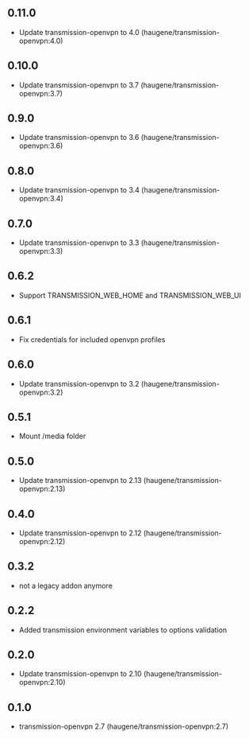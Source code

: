 ## 0.11.0

 - Update transmission-openvpn to 4.0 (haugene/transmission-openvpn:4.0)

## 0.10.0

 - Update transmission-openvpn to 3.7 (haugene/transmission-openvpn:3.7)

## 0.9.0

 - Update transmission-openvpn to 3.6 (haugene/transmission-openvpn:3.6)

## 0.8.0

 - Update transmission-openvpn to 3.4 (haugene/transmission-openvpn:3.4)

## 0.7.0

 - Update transmission-openvpn to 3.3 (haugene/transmission-openvpn:3.3)

## 0.6.2

 - Support TRANSMISSION_WEB_HOME and TRANSMISSION_WEB_UI

## 0.6.1

 - Fix credentials for included openvpn profiles

## 0.6.0

 - Update transmission-openvpn to 3.2 (haugene/transmission-openvpn:3.2)

## 0.5.1

 - Mount /media folder

## 0.5.0

 - Update transmission-openvpn to 2.13 (haugene/transmission-openvpn:2.13)

## 0.4.0

 - Update transmission-openvpn to 2.12 (haugene/transmission-openvpn:2.12)

## 0.3.2

 - not a legacy addon anymore

## 0.2.2

 - Added transmission environment variables to options validation

## 0.2.0

 - Update transmission-openvpn to 2.10 (haugene/transmission-openvpn:2.10)

## 0.1.0

 - transmission-openvpn 2.7 (haugene/transmission-openvpn:2.7)
